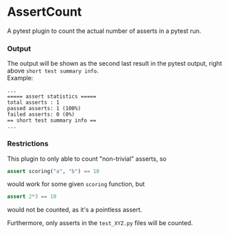 # AssertCount

A pytest plugin to count the actual number of asserts in a pytest run.

### Output

The output will be shown as the second last result in the pytest output, right above ````short test summary info````.<br>
Example:
```
...
===== assert statistics =====
total asserts : 1
passed asserts: 1 (100%)
failed asserts: 0 (0%)
== short test summary info ==
...
```

### Restrictions

This plugin to only able to count "non-trivial" asserts, so
````python
assert scoring("a", "b") == 10
````
would work for some given ````scoring```` function, but
````python
assert 2*3 == 10
````
would not be counted, as it's a pointless assert.

Furthermore, only asserts in the ````test_XYZ.py```` files will be counted.